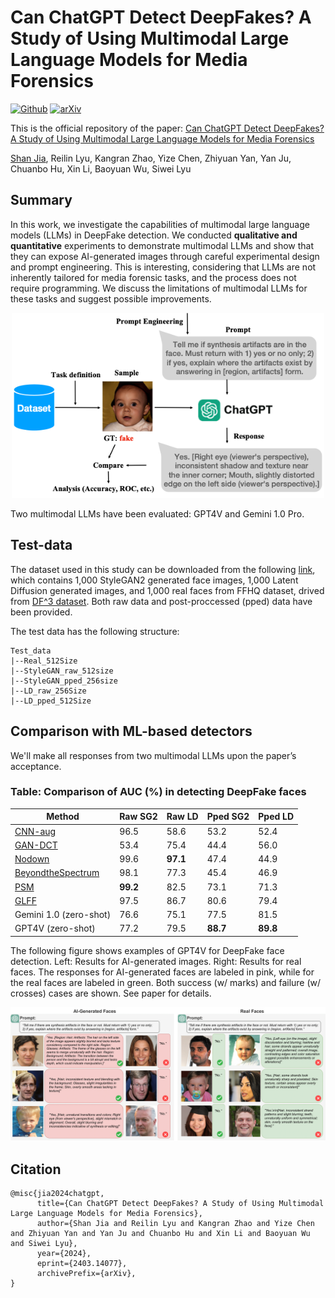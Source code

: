 # Can ChatGPT Detect DeepFakes? A Study of Using Multimodal Large Language Models for Media Forensics

[![Github](https://img.shields.io/badge/Github%20webpage-222222.svg?style=for-the-badge&logo=github)](https://github.com/shanface33/GPT4MF_UB)
[![arXiv](https://img.shields.io/badge/-arXiv-B31B1B.svg?style=for-the-badge)](https://arxiv.org/pdf/2403.14077.pdf)

This is the official repository of the paper:
[Can ChatGPT Detect DeepFakes? A Study of Using Multimodal Large Language Models for Media Forensics](https://arxiv.org/pdf/2403.14077.pdf) 

[Shan Jia](https://shanface33.github.io/), Reilin Lyu, Kangran Zhao, Yize Chen, Zhiyuan Yan, Yan Ju, Chuanbo Hu, Xin Li, Baoyuan Wu, Siwei Lyu

## Summary
In this work, we investigate the capabilities of multimodal large language models (LLMs) in DeepFake detection. We conducted **qualitative and quantitative** experiments to demonstrate multimodal LLMs and show that they can expose AI-generated images through careful experimental design and prompt engineering. This is interesting, considering that LLMs are not inherently tailored for media forensic tasks, and the process does not require programming. We discuss the limitations of multimodal LLMs for these tasks and suggest possible improvements.

<p align="center">
 <img src="./figs/overview.png" alt="preview" width="500pt" />
</p>

Two multimodal LLMs have been evaluated: GPT4V and Gemini 1.0 Pro.


## Test-data
The dataset used in this study can be downloaded from the following [link](https://drive.google.com/file/d/1p2nxvQIQCSrACSpYCG_BJmBJ6gFZsywR/view?usp=sharing), which contains 1,000 StyleGAN2 generated face images, 1,000 Latent Diffusion generated images, and 1,000 real faces from FFHQ dataset, drived from [DF^3 dataset](https://arxiv.org/pdf/2211.08615.pdf). Both raw data and post-proccessed (pped) data have been provided.

The test data has the following structure:
```
Test_data
|--Real_512Size 
|--StyleGAN_raw_512size 
|--StyleGAN_pped_256size
|--LD_raw_256Size
|--LD_pped_512Size
```

## Comparison with ML-based detectors
We'll make all responses from two multimodal LLMs upon the paper’s acceptance.
### Table: Comparison of AUC (%) in detecting DeepFake faces ###
| Method                 | Raw SG2 | Raw LD | Pped SG2 | Pped LD |
|------------------------|----------------|---------------|----------------------|---------------------|
| [CNN-aug](https://openaccess.thecvf.com/content_CVPR_2020/papers/Wang_CNN-Generated_Images_Are_Surprisingly_Easy_to_Spot..._for_Now_CVPR_2020_paper.pdf)               | 96.5           | 58.6          | 53.2                 | 52.4                |
| [GAN-DCT](https://proceedings.mlr.press/v119/frank20a/frank20a.pdf)                | 53.4           | 75.4          | 44.4                 | 56.0                |
| [Nodown](https://arxiv.org/pdf/2104.02617.pdf)                | 99.6           | **97.1**      | 47.4                 | 44.9                |
| [BeyondtheSpectrum](https://arxiv.org/pdf/2105.14376.pdf)      | 98.1           | 77.3          | 45.4                 | 46.9                |
| [PSM](https://arxiv.org/pdf/2203.13964.pdf)                    | **99.2**       | 82.5          | 73.1                 | 71.3                |
| [GLFF](https://ieeexplore.ieee.org/abstract/document/10246417)                  | 97.5           | 86.7          | 80.6                 | 79.4                |
| Gemini 1.0 (zero-shot) | 76.6           | 75.1          | 77.5                 | 81.5                |
| GPT4V (zero-shot)      | 77.2           | 79.5          | **88.7**             | **89.8**            |

The following figure shows examples of GPT4V for DeepFake face detection. Left: Results for AI-generated images. Right: Results for real faces. The responses for AI-generated faces are labeled in pink, while for the real faces are labeled in green. Both success (w/ marks) and failure (w/ crosses) cases are shown. See paper for details. 

<p align="center">
 <img src="./figs/Example.png" alt="preview" width="950pt" />
</p>

## Citation
```
@misc{jia2024chatgpt,
      title={Can ChatGPT Detect DeepFakes? A Study of Using Multimodal Large Language Models for Media Forensics}, 
      author={Shan Jia and Reilin Lyu and Kangran Zhao and Yize Chen and Zhiyuan Yan and Yan Ju and Chuanbo Hu and Xin Li and Baoyuan Wu and Siwei Lyu},
      year={2024},
      eprint={2403.14077},
      archivePrefix={arXiv},
}
